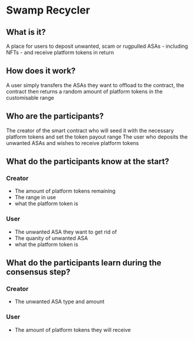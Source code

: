 # Swamp Recycler

## What is it?
A place for users to deposit unwanted, scam or rugpulled ASAs - including NFTs - and receive platform tokens in return

## How does it work?
A user simply transfers the ASAs they want to offload to the contract, the contract then returns a random amount of platform tokens in the customisable range

## Who are the participants?
The creator of the smart contract who will seed it with the necessary platform tokens and set the token payout range
The user who deposits the unwanted ASAs and wishes to receive platform tokens

## What do the participants know at the start?
### Creator
- The amount of platform tokens remaining
- The range in use
- what the platform token is
### User
- The unwanted ASA they want to get rid of
- The quanity of unwanted ASA
- what the platform token is

## What do the participants learn during the consensus step?
### Creator
- The unwanted ASA type and amount
### User
- The amount of platform tokens they will receive